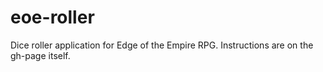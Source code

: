 # eoe-roller

Dice roller application for Edge of the Empire RPG. Instructions are on the gh-page itself.